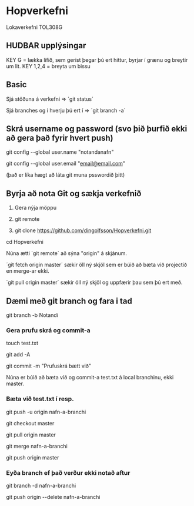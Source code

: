 # Hopverkefni
Lokaverkefni TOL308G

## HUDBAR upplýsingar
KEY G = lækka lífið, sem gerist þegar þú ert hittur, byrjar í grænu og breytir um lit.
KEY 1,2,4 = breyta um bissu

## Basic
Sjá stöðuna á verkefni => ´git status´

Sjá branches og í hverju þú ert í => ´git branch -a´



## Skrá username og password (svo þið þurfið ekki að gera það fyrir hvert push)
git config --global user.name "notandanafn"

git config --global user.email "email@email.com"

(það er líka hægt að láta git muna psswordið þitt)

## Byrja að nota Git og sækja verkefnið
1. Gera nýja möppu

2. git remote

3. git clone https://github.com/dingolfsson/Hopverkefni.git

cd Hopverkefni

Núna ætti ´git remote´ að sýna "origin" á skjánum.

´git fetch origin master´ sækir öll ný skjöl sem er búið að bæta við projectið en merge-ar ekki.

´git pull origin master´ sækir öll ný skjöl og uppfærir þau sem þú ert með.

## Dæmi með git branch og fara i tad
git branch -b Notandi 
### Gera prufu skrá og commit-a
touch test.txt

git add -A

git commit -m "Prufuskrá bætt við"

Núna er búið að bæta við og commit-a test.txt á local branchinu, ekki master.

### Bæta við test.txt í resp.
git push -u origin nafn-a-branchi

git checkout master

git pull origin master

git merge nafn-a-branchi

git push origin master

### Eyða branch ef það verður ekki notað aftur
git branch -d nafn-a-branchi

git push origin --delete nafn-a-branchi
